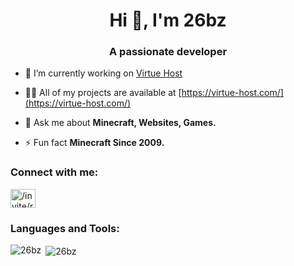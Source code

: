 <h1 align="center">Hi 👋, I'm 26bz</h1>
<h3 align="center">A passionate developer</h3>

- 🔭 I’m currently working on [Virtue Host](https://virtue-host.com/)

- 👨‍💻 All of my projects are available at [https://virtue-host.com/](https://virtue-host.com/)

- 💬 Ask me about **Minecraft, Websites, Games.**

- ⚡ Fun fact **Minecraft Since 2009.**

<h3 align="left">Connect with me:</h3>
<p align="left">
<a href="https://discord.gg//invite/r8PgA3ReAG" target="blank"><img align="center" src="https://raw.githubusercontent.com/rahuldkjain/github-profile-readme-generator/master/src/images/icons/Social/discord.svg" alt="/invite/r8PgA3ReAG" height="30" width="40" /></a>
</p>

<h3 align="left">Languages and Tools:</h3>


<p><img align="left" src="https://github-readme-stats.vercel.app/api/top-langs?username=26bz&show_icons=true&locale=en&layout=compact" alt="26bz" /></p>

<p>&nbsp;<img align="center" src="https://github-readme-stats.vercel.app/api?username=26bz&show_icons=true&locale=en" alt="26bz" /></p>


